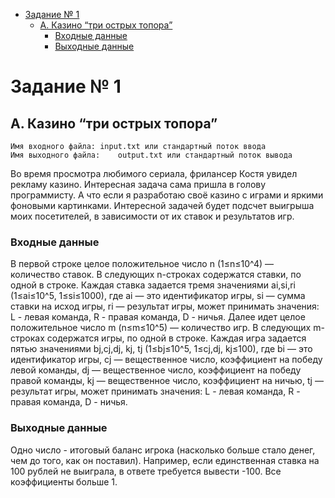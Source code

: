 - [Задание № 1](#задание-1)
    - [А. Казино “три острых топора”](#казино)
        - [Входные данные](#входные-данные)
        - [Выходные данные](#выходные-данные)
# Задание № 1
## А. Казино “три острых топора”
    Имя входного файла:	input.txt или стандартный поток ввода
    Имя выходного файла:	output.txt или стандартный поток вывода
Во время просмотра любимого сериала, фрилансер Костя увидел рекламу казино. Интересная задача сама пришла в голову программисту. А что если я разработаю своё казино с играми и яркими фоновыми картинками. Интересной задачей будет подсчет выигрыша моих посетителей, в зависимости от их ставок и результатов игр.
### Входные данные
В первой строке целое положительное число n (1≤n≤10^4) — количество ставок.
В следующих n-строках содержатся ставки, по одной в строке. Каждая ставка задается тремя значениями ai,si,ri (1≤ai≤10^5, 1≤si≤1000), где ai — это идентификатор игры, si — сумма ставки на исход игры, ri — результат игры, может принимать значения: L - левая команда, R - правая команда, D - ничья.
Далее идет целое положительное число m (n≤m≤10^5) — количество игр.
В следующих m-строках содержатся игры, по одной в строке. Каждая игра задается пятью значениями bj,cj,dj, kj, tj (1≤bj≤10^5, 1≤cj,dj, kj≤100), где bi — это идентификатор игры, cj — вещественное число, коэффициент на победу левой команды, dj — вещественное число, коэффициент на победу правой команды, kj — вещественное число, коэффициент на ничью, tj — результат игры, может принимать значения: L - левая команда, R - правая команда, D - ничья.
### Выходные данные
Одно число - итоговый баланс игрока (насколько больше стало денег, чем до того, как он поставил). Например, если единственная ставка на 100 рублей не выиграла, в ответе требуется вывести -100. Все коэффициенты больше 1.
